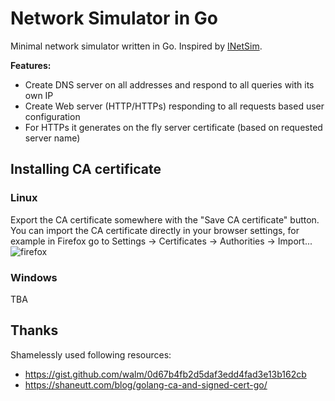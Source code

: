 # Network Simulator in Go

Minimal network simulator written in Go. Inspired by [INetSim](https://www.inetsim.org/).

**Features:**
* Create DNS server on all addresses and respond to all queries with its own IP
* Create Web server (HTTP/HTTPs) responding to all requests based user configuration
* For HTTPs it generates on the fly server certificate (based on requested server name)

## Installing CA certificate

### Linux
Export the CA certificate somewhere with the "Save CA certificate" button. 
You can import the CA certificate directly in your browser settings, for example in Firefox go to Settings -> Certificates -> Authorities -> Import...
![firefox](https://user-images.githubusercontent.com/1062939/160276203-9eccd6bc-75ad-4bfb-a836-7d4907f82824.png)


### Windows
TBA

## Thanks 
Shamelessly used following resources:
* https://gist.github.com/walm/0d67b4fb2d5daf3edd4fad3e13b162cb
* https://shaneutt.com/blog/golang-ca-and-signed-cert-go/
